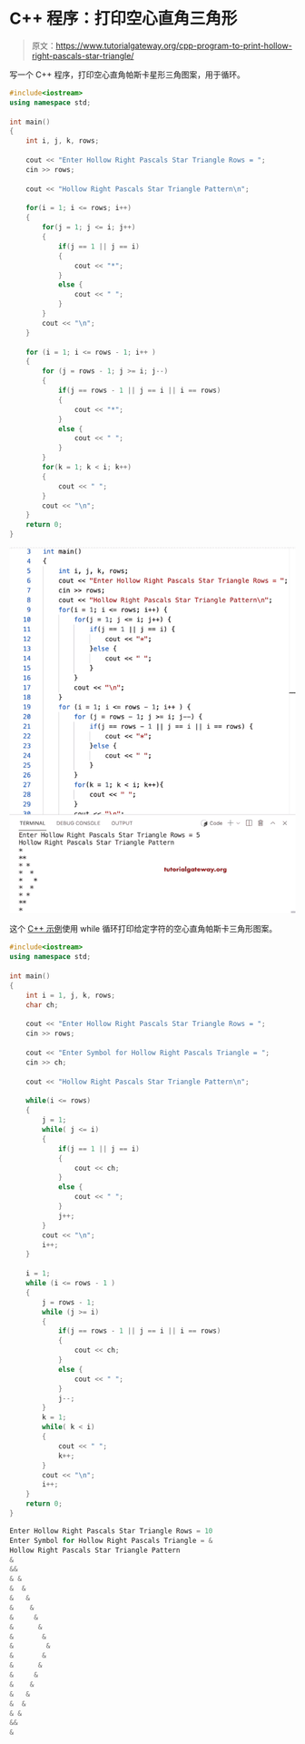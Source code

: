 # C++ 程序：打印空心直角三角形

> 原文：<https://www.tutorialgateway.org/cpp-program-to-print-hollow-right-pascals-star-triangle/>

写一个 C++ 程序，打印空心直角帕斯卡星形三角图案，用于循环。

```cpp
#include<iostream>
using namespace std;

int main()
{
	int i, j, k, rows;

    cout << "Enter Hollow Right Pascals Star Triangle Rows = ";
    cin >> rows;

    cout << "Hollow Right Pascals Star Triangle Pattern\n"; 

    for(i = 1; i <= rows; i++)
    {
    	for(j = 1; j <= i; j++)
		{
            if(j == 1 || j == i) 
            {
                cout << "*";
            }
            else {
                cout << " ";
            }
        }
        cout << "\n";
    }	

    for (i = 1; i <= rows - 1; i++ ) 
    {
		for (j = rows - 1; j >= i; j--) 
		{
			if(j == rows - 1 || j == i || i == rows) 
            {
                cout << "*";
			}
			else {
				cout << " ";
			}
		}
		for(k = 1; k < i; k++)
		{
			cout << " ";
		}
        cout << "\n";
    }	
 	return 0;
}
```

![C++ Program to Print Hollow Right Pascals Star Triangle](img/7cbaa47d40c949f1636dddb30fc591fb.png)

这个 [C++ 示例](https://www.tutorialgateway.org/cpp-programs/)使用 while 循环打印给定字符的空心直角帕斯卡三角形图案。

```cpp
#include<iostream>
using namespace std;

int main()
{
	int i = 1, j, k, rows;
    char ch;

    cout << "Enter Hollow Right Pascals Star Triangle Rows = ";
    cin >> rows;

    cout << "Enter Symbol for Hollow Right Pascals Triangle = ";
    cin >> ch;

    cout << "Hollow Right Pascals Star Triangle Pattern\n"; 

    while(i <= rows)
    {
        j = 1;
    	while( j <= i)
		{
            if(j == 1 || j == i) 
            {
                cout << ch;
            }
            else {
                cout << " ";
            }
            j++;
        }
        cout << "\n";
        i++;
    }	

    i = 1; 
    while (i <= rows - 1 ) 
    {
        j = rows - 1; 
		while (j >= i) 
		{
			if(j == rows - 1 || j == i || i == rows) 
            {
                cout << ch;
			}
			else {
				cout << " ";
			}
            j--;
		}
        k = 1;
		while( k < i)
		{
			cout << " ";
            k++;
		}
        cout << "\n";
        i++;
    }	
 	return 0;
}
```

```cpp
Enter Hollow Right Pascals Star Triangle Rows = 10
Enter Symbol for Hollow Right Pascals Triangle = &
Hollow Right Pascals Star Triangle Pattern
&
&&
& &
&  &
&   &
&    &
&     &
&      &
&       &
&        &
&       &
&      & 
&     &  
&    &   
&   &    
&  &     
& &      
&&       
& 
```